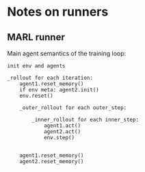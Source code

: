 # Notes on runners

## MARL runner

Main agent semantics of the training loop:

```psuedo
init env and agents

_rollout for each iteration:
    agent1.reset_memory()
    if env meta: agent2.init()
    env.reset()
    
    _outer_rollout for each outer_step:
        
        _inner_rollout for each inner_step:
            agent1.act()
            agent2.act()
            env.step()
        
    
    agent1.reset_memory()
    agent2.reset_memory()
            
```
